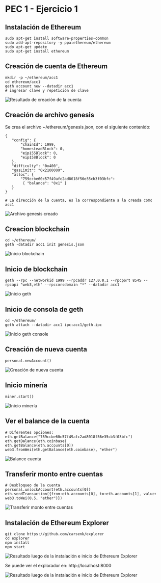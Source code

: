 # PEC 1 - Ejercicio 1

## Instalación de Ethereum

``` 
sudo apt-get install software-properties-common
sudo add-apt-repository -y ppa:ethereum/ethereum
sudo apt-get update
sudo apt-get install ethereum
``` 

## Creación de cuenta de Ethereum

``` 
mkdir -p ~/ethereum/acc1
cd ethereum/acc1
geth account new --datadir acc1
# ingresar clave y repetición de clave
``` 

![Resultado de creación de la cuenta](images/creacion-cuenta.png?raw=true "Resultado de creación de la cuenta")


## Creación de archivo genesis

Se crea el archivo ~/ethereum/genesis.json, con el siguiente contenido:

``` 
{
   "config": {
       "chainId": 1999,
       "homesteadBlock": 0,
       "eip155Block": 0,
       "eip158Block": 0
   },
   "difficulty": "0x400",
   "gasLimit": "0x2100000",
   "alloc": {
       "759ccbe60c57f49afc2ad8018f56e35cb3f03bfc":
        { "balance": "0x1" }    
   }
}

# La dirección de la cuenta, es la correspondiente a la creada como acc1
``` 

![Archivo genesis creado](images/archivo-genesis.png?raw=true "Archivo genesis creado")

## Creacion blockchain

``` 
cd ~/ethereum/
geth -datadir acc1 init genesis.json
``` 

![Inicio blockchain](images/inicio-blockchain.png?raw=true "Inicio blockchain")

## Inicio de blockchain

``` 
geth --rpc --networkid 1999 --rpcaddr 127.0.0.1 --rpcport 8545 --rpcapi "web3,eth" --rpccorsdomain "*" --datadir acc1
``` 
![Inicio geth](images/geth-inicio.png?raw=true "Inicio geth")


## Inicio de consola de geth 
``` 
cd ~/ethereum/
geth attach --datadir acc1 ipc:acc1/geth.ipc
``` 

![Inicio geth console](images/inicio-consola.png?raw=true "Inicio geth console")

## Creación de nueva cuenta
``` 
personal.newAccount()
``` 

![Creación de nueva cuenta](images/creacion-nueva-cuenta.png?raw=true "Creación de nueva cuenta")




## Inicio minería

``` 
miner.start()
``` 

![Inicio minería](images/inicio-mineria.png?raw=true "Inicio minería")

## Ver el balance de la cuenta

``` 
# Diferentes opciones:
eth.getBalance("759ccbe60c57f49afc2ad8018f56e35cb3f03bfc")
eth.getBalance(eth.coinbase)
eth.getBalance(eth.accounts[0])
web3.fromWei(eth.getBalance(eth.coinbase), "ether")
``` 

![Balance cuenta](images/balance-cuenta.png?raw=true "Balance cuenta")


## Transferir monto entre cuentas

``` 
# Desbloqueo de la cuenta
personal.unlockAccount(eth.accounts[0])
eth.sendTransaction({from:eth.accounts[0], to:eth.accounts[1], value: web3.toWei(0.5, "ether")})
``` 

![Transferir monto entre cuentas](images/transferir.png?raw=true "Transferir monto entre cuentas")





## Instalación de Ethereum Explorer

``` 
git clone https://github.com/carsenk/explorer
cd explorer
npm install
npm start
``` 
![Resultado luego de la instalación e inicio de Ethereum Explorer](images/ethereum-explorer.png?raw=true "Resultado instalación Ethereum Explorer")

Se puede ver el explorador en: http://localhost:8000

![Resultado luego de la instalación e inicio de Ethereum Explorer](images/ethereum-explorer.png?raw=true "Resultado instalación Ethereum Explorer")
